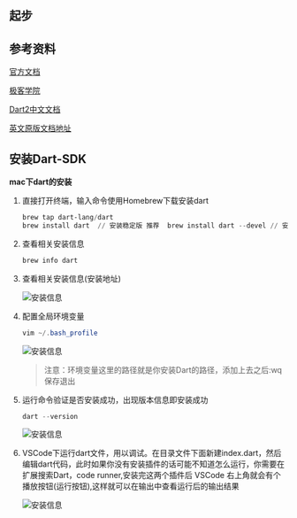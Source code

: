 ## 起步

## 参考资料

[官方文档](https://www.dartlang.org/guides/language/language-tour)

[极客学院](http://wiki.jikexueyuan.com/project/dart-language-tour/)

[Dart2中文文档](https://www.kancloud.cn/marswill/dark2_document/709087)

[英文原版文档地址](https://dart.dev/guides/language/language-tour)

## 安装Dart-SDK

__mac下dart的安装__

1. 直接打开终端，输入命令使用Homebrew下载安装dart

   ```powershell
   brew tap dart-lang/dart
   brew install dart  // 安装稳定版 推荐  brew install dart --devel // 安装dev版
   ```

2. 查看相关安装信息

   ```powershell
   brew info dart
   ```

3. 查看相关安装信息(安装地址)

   ![安装信息](~$img/flutter/1.jpg)

4. 配置全局环境变量

   ```powershell
   vim ~/.bash_profile
   ```

   ![安装信息](~$img/flutter/2.jpg)

   > 注意：环境变量这里的路径就是你安装Dart的路径，添加上去之后:wq保存退出

5. 运行命令验证是否安装成功，出现版本信息即安装成功

   ```powershell
   dart --version
   ```

   ![安装信息](~$img/flutter/3.jpg)

6. VSCode下运行dart文件，用以调试。在目录文件下面新建index.dart，然后编辑dart代码，此时如果你没有安装插件的话可能不知道怎么运行，你需要在扩展搜索Dart，code runner,安装完这两个插件后 VSCode 右上角就会有个播放按钮(运行按钮),这样就可以在输出中查看运行后的输出结果

   ![安装信息](~$img/flutter/4.jpg)

<ClientOnly>
  <global-reward-index />
</ClientOnly>
